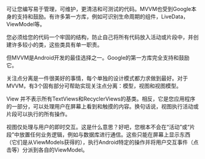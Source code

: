 可让您编写易于管理，可维护，更清洁和可测试的代码。MVVM也受到Google本身的支持和鼓励。有许多第一方库，例如可识别生命周期的组件，LiveData，ViewModel等。

您必须给您的代码一个牢固的结构，防止自己将所有代码放入活动或片段中，并创建许多较小的类，这些类具有单一职责。

但MVVM是Android开发的最佳选择之一。Google的第一方库完全支持和鼓励它。

关注点分离是一件很美好的事情，每个单独的设计模式都力求做到最好。对于MVVM，有3个固有部分可帮助实现关注点分离：模型，视图和视图模型。

View 并不表示所有TextViews和RecyclerViews的基类。相反，它是您应用程序的一部分，可以处理用户在屏幕上看到和触摸的内容。换句话说，视图执行活动或片段可以执行的所有操作。

视图仅处理与用户的即时交互。这是什么意思？好吧，您根本不会在“活动”或“片段”中放置任何业务逻辑，例如与数据库进行通信。这些只能在屏幕上显示东西（它们是从ViewModels获得的），执行Android特定的操作并将用户交互事件（点击等）分派到各自的ViewModel。





























































































































